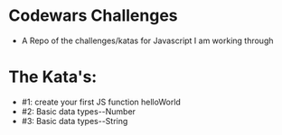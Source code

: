 # Codewars Challenges

- A Repo of the challenges/katas for Javascript I am working through

# The Kata's:

- #1: create your first JS function helloWorld
- #2: Basic data types--Number
- #3: Basic data types--String
